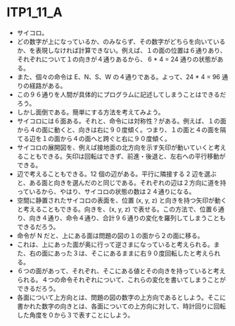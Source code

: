 # ITP1_11_A

- サイコロ。
- どの数字が上になっているか、のみならず、その数字がどちらを向いているか、を表現しなければ計算できない。例えば、１の面の位置は６通りあり、それぞれについて１の向きが４通りあるから、 6 * 4 = 24 通りの状態がある。
- また、個々の命令は E、N、S、W の４通りである。よって、24 * 4 = 96 通りの経路がある。
- この９６通りを人間が具体的にプログラムに記述してしまうことはできるだろう。
- しかし面倒である。簡単にする方法を考えてみよう。
- サイコロには６面ある。それと、命令には対称性？がある。例えば、１の面から４の面に動くと、向きは右に９０度傾く。つまり、１の面と４の面を隔てる辺を１の面から４の面へと跨ぐと右に９０度傾く。
- サイコロの展開図を、例えば接地面の北方向を示す矢印が動いていくと考えることもできる。矢印は回転はできず、前進・後退と、左右への平行移動ができる。
- 辺で考えることもできる。12 個の辺がある。平行に隣接する 2 辺を選ぶと、ある面と向きを選んだのと同じである。それぞれの辺は２方向に道を持っているから、やはり、サイコロの状態の数は２４通りになる。
- 空間に静置されたサイコロの表面を、位置 (x, y, z) と向きを持つ矢印が動くと考えることもできる。向きを、(x, y, z) で表せる。この方法で、位置６通り、向き４通り、命令４通り、合計９６通りの変化を羅列してしまうこともできるだろう。
- 命令が N だと、上にある面は問題の図の１の面から２の面に移る。
- これは、上にあった面が奥に行って逆さまになっていると考えられる。また、右の面にあった３は、そこにあるままに右９０度回転したと考えられる。
- ６つの面があって、それぞれ、そこにある値とその向きを持っていると考えられる。４つの命令それぞれについて、これらの変化を書いてしまうことができるだろう。
- 各面について上方向とは、問題の図の数字の上方向であるとしよう。そこに書かれた数字の向きとは、各面についての上方向に対して、時計回りに回転した角度を０から３で表すことにしよう。
